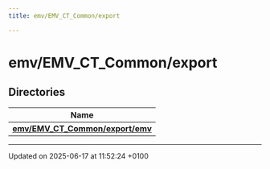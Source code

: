 ```yaml
---
title: emv/EMV_CT_Common/export

---
```


# emv/EMV_CT_Common/export



## Directories

| Name           |
| -------------- |
| **[emv/EMV_CT_Common/export/emv](dir_18e3d3062bbf485b8b342eb241e15d99.md#dir-emv/emv-ct-common/export/emv)**  |






-------------------------------

Updated on 2025-06-17 at 11:52:24 +0100
